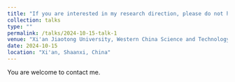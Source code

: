 ```yaml
---
title: "If you are interested in my research direction, please do not hesitate to contact me. I look forward to immediate academic collaboration with you."
collection: talks
type: ""
permalink: /talks/2024-10-15-talk-1
venue: "Xi'an Jiaotong University, Western China Science and Technology Innovation Port"
date: 2024-10-15
location: "Xi'an, Shaanxi, China"
---
```


You are welcome to contact me.
